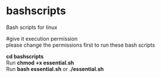 # bashscripts
Bash scripts for linux

#give it execution permission <br/>
please change the permissions first to run these bash scripts <br/>


**cd bashscripts** <br/>
Run **chmod +x essential.sh** <br/>
Run **bash essential.sh** or **./essential.sh** <br/>
